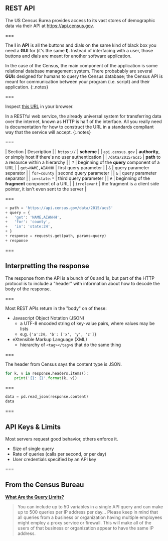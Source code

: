 ---
---



## REST API

The US Census Burea provides access to its vast stores of demographic
data via their API at <https://api.census.gov>.

===

The **I** in **API** is all the buttons and dials on the same kind of
black box you need a **GUI** for (it's the same **I**).  Instead of
interfacing with a user, those buttons and dials are meant for another
software application.

In the case of the Census, the main component of the application is
some relational database management system. There probabably are
several **GUI**s designed for humans to query the Census database; the
Census API is meant for communication between your program
(i.e. script) and their application.
{:.notes}

===

Inspect [this URL](https://api.census.gov/data/2015/acs5?get=NAME,AIANHH&for=county&in=state:24#irrelevant) in your browser.

In a RESTful web service, the already universal system for
transferring data over the internet, known as HTTP is half of the
interface. All you really need is documentation for how to construct
the URL in a standards compliant way that the service will accept.
{:.notes}

===

| Section           | Description                                                             |
| `https://`        | **scheme**                                                              |
| `api.census.gov`  | **authority**, or simply host if there's no user authentication         |
| `/data/2015/acs5` | **path** to a resource within a hierarchy                               |
| `?`               | beginning of the **query** component of a URL                           |
| `get=NAME,AIANHH` | first query parameter                                                   |
| `&`               | query parameter separator                                               |
| `for=county`      | second query parameter                                                  |
| `&`               | query parameter separator                                               |
| `in=state:*`      | third query parameter                                                   |
| `#`               | beginning of the **fragment** component of a URL                        |
| `irrelevant`      | the fragment is a client side pointer, it isn't even sent to the server |

===



~~~python
> path = 'https://api.census.gov/data/2015/acs5'
+ query = {
+   'get': 'NAME,AIANHH',
+   'for': 'county',
+   'in': 'state:24',
+ }
+ response = requests.get(path, params=query)
+ response
~~~



===

## Interpretting the response

The response from the API is a bunch of 0s and 1s, but part of the
HTTP protocol is to include a "header" with information about how
to decode the body of the response.

===

Most REST APIs return in the "body" on of these:

- Javascript Object Notation (JSON)
  - a UTF-8 encoded string of key-value pairs, where values may be lists
  - e.g. `{'a':24, 'b': ['x', 'y', 'z']}`
- eXtensible Markup Language (XML)
  - hierarchy of `<tag></tag>`s that do the same thing

===

The header from Census says the content type is JSON.

```python
for k, v in response.headers.items():
    print('{}: {}'.format(k, v))
```

===

```python
data = pd.read_json(response.content)
data
```

===

## API Keys & Limits

Most servers request good behavior, others enforce it.

- Size of single query
- Rate of queries (calls per second, or per day)
- User credentials specified by an API key

===

## From the Census Bureau

[**What Are the Query Limits?**](https://www.census.gov/data/developers/guidance/api-user-guide.Query_Components.html)

>You can include up to 50 variables in a single API query and can make up to 500 queries per IP address per day...
>Please keep in mind that all queries from a business or organization having multiple employees might employ a proxy service or firewall. This will make all of the users of that business or organization appear to have the same IP address.
